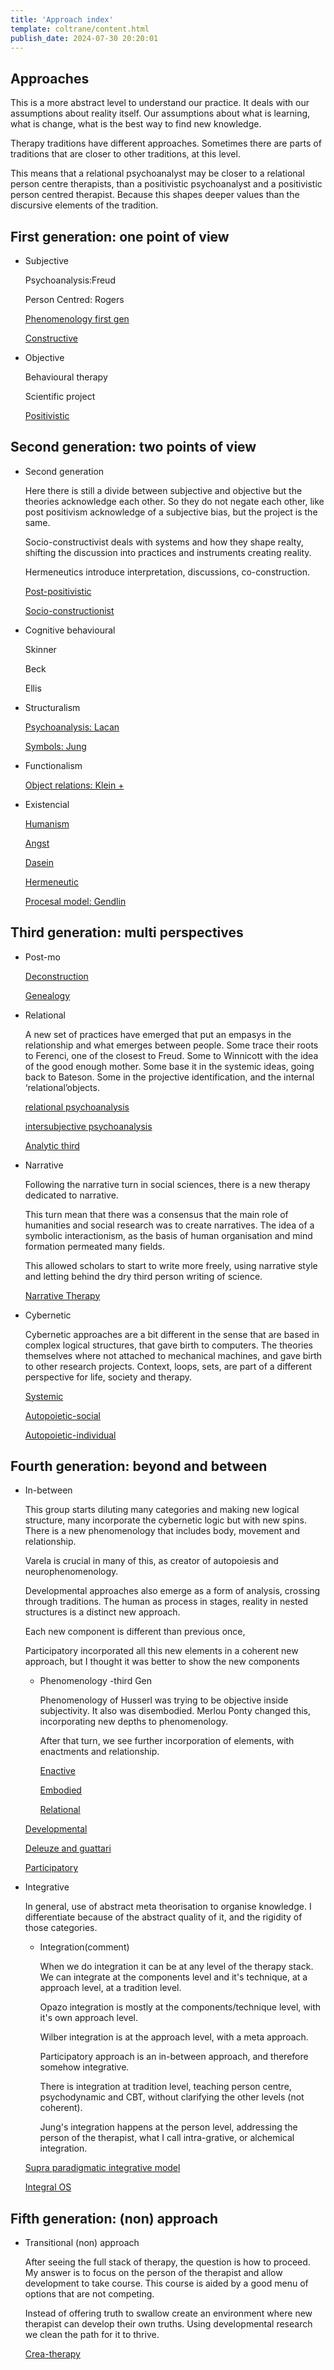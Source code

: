 ```yaml
---
title: 'Approach index'
template: coltrane/content.html
publish_date: 2024-07-30 20:20:01
---
```


## Approaches

This is a more abstract level to understand our practice. It deals with our assumptions about reality itself. Our assumptions about what is learning, what is change, what is the best way to find new knowledge.

Therapy traditions have different approaches. Sometimes there are parts of traditions that are closer to other traditions, at this level.

This means that a relational psychoanalyst may be closer to a relational person centre therapists, than a positivistic psychoanalyst and a positivistic person centred therapist. Because this shapes deeper values than the discursive elements of the tradition.

## First generation: one point of view

- Subjective
    
    Psychoanalysis:Freud
    
    Person Centred: Rogers
    
    [Phenomenology first gen ](https://www.notion.so/Phenomenology-first-gen-bcd4d9d538c546e4acc7af665785ad5e?pvs=21)
    
    [Constructive](https://www.notion.so/Constructive-771205310dc943d2b314cc87c988cd25?pvs=21)
    
- Objective
    
    Behavioural therapy
    
    Scientific project
    
    [Positivistic](https://www.notion.so/Positivistic-24ed80061a624a0b84a36c59e787e076?pvs=21)
    

## Second generation: two points of view

- Second generation
    
    Here there is still a divide between subjective and objective but the theories acknowledge each other. So they do not negate each other, like post positivism acknowledge of a subjective bias, but the project is the same.
    
    Socio-constructivist deals with systems and how they shape realty, shifting the discussion into practices and instruments creating reality.
    
    Hermeneutics introduce interpretation, discussions, co-construction.
    
    [Post-positivistic ](https://www.notion.so/Post-positivistic-02db37af3064418aa7083908db05bfa0?pvs=21)
    
    [Socio-constructionist](https://www.notion.so/Socio-constructionist-d1ac345211704aa6b136e566d1ddbfe1?pvs=21)
    
- Cognitive behavioural
    
    Skinner
    
    Beck
    
    Ellis 
    
- Structuralism
    
    [Psychoanalysis: Lacan](https://www.notion.so/Psychoanalysis-Lacan-e53c98a1ae9e4a9b8c2b74db2ac5f162?pvs=21)
    
    [Symbols: Jung ](https://www.notion.so/Symbols-Jung-0f410efa2e384c2ab40638d4d77869bf?pvs=21)
    
- Functionalism
    
    [Object relations: Klein +](https://www.notion.so/Object-relations-Klein-d69191671d5c470fa3b1c3715763a945?pvs=21)
    
- Existencial
    
    [Humanism](https://www.notion.so/Humanism-6bccd373b23d456380c0cea94f0bc2ba?pvs=21)
    
    [Angst](https://www.notion.so/Angst-55567c5acd8748e18f5aa0ea4cf56091?pvs=21)
    
    [Dasein ](https://www.notion.so/Dasein-adda29840d8d4163ae67ab85a5a1a510?pvs=21)
    
    [Hermeneutic](https://www.notion.so/Hermeneutic-94886397b1864c538aa5f222fad39205?pvs=21)
    
    [Procesal model: Gendlin](https://www.notion.so/Procesal-model-Gendlin-85290d57bcc5423f98f5fb74be4c4ce9?pvs=21)
    

## Third generation: multi perspectives

- Post-mo
    
    [Deconstruction](https://www.notion.so/Deconstruction-e02baf3194a34c218e457aecd1809bc6?pvs=21)
    
    [Genealogy](https://www.notion.so/Genealogy-c745cb370780401ca48c53855a5f5ed3?pvs=21)
    
- Relational
    
    A new set of practices have emerged that put an empasys in the relationship and what emerges between people. Some trace their roots to Ferenci, one of the closest to Freud. Some to Winnicott with the idea of the good enough mother. Some base it in the systemic ideas, going back to Bateson. Some in the projective identification, and the internal ‘relational’objects. 
    
    [relational psychoanalysis](https://www.notion.so/relational-psychoanalysis-77251119ea1d4828ba5292658e72c9ec?pvs=21)
    
    [intersubjective psychoanalysis](https://www.notion.so/intersubjective-psychoanalysis-97a705a544ab4926ae5575aecde7232f?pvs=21)
    
    [Analytic third](https://www.notion.so/Analytic-third-f596cf36b9ef49528e7c0e1ccd79494a?pvs=21)
    
- Narrative
    
    Following the narrative turn in social sciences, there is a new therapy dedicated to narrative. 
    
    This turn mean that there was a consensus that the main role of humanities and social research was to create narratives. The idea of a symbolic interactionism, as the basis of human organisation and mind formation permeated many fields. 
    
    This allowed scholars to start to write more freely, using narrative style and letting behind the dry third person writing of science.
    
    [Narrative Therapy](https://www.notion.so/Narrative-Therapy-d2cedfedab35401a910e6c11bdb0f8a1?pvs=21)
    
- Cybernetic
    
    Cybernetic approaches are a bit different in the sense that are based in complex logical structures, that gave birth to computers. The theories themselves where not attached to mechanical machines, and gave birth to other research projects. Context, loops, sets, are part of a different perspective for life, society and therapy.
    
    [Systemic ](https://www.notion.so/Systemic-a9b01aa3147f4be7a4c171b580825625?pvs=21)
    
    [Autopoietic-social ](https://www.notion.so/Autopoietic-social-5c29464735af462fa801461171ff4ef7?pvs=21)
    
    [Autopoietic-individual](https://www.notion.so/Autopoietic-individual-1caba487f35e48c3bbc97a5e4b0f4bd2?pvs=21)
    

## Fourth generation: beyond and between

- In-between
    
    This group starts diluting many categories and making new logical structure, many incorporate the cybernetic logic but with new spins. There is a new phenomenology that includes body, movement and relationship.
    
    Varela is crucial in many of this, as creator of autopoiesis and  neurophenomenology.
    
    Developmental approaches also emerge as a form of analysis, crossing through traditions. The human as process in stages, reality in nested structures is a distinct new approach.
    
    Each new component is different than previous once,
    
    Participatory incorporated all this new elements in a coherent new approach, but I thought it was better to show the new components
    
    - Phenomenology -third Gen
        
        Phenomenology of Husserl was trying to be objective inside subjectivity. It also was disembodied. Merlou Ponty changed this, incorporating new depths to phenomenology.
        
        After that turn, we see further incorporation of elements, with enactments and relationship.
        
        [Enactive ](https://www.notion.so/Enactive-ed12323440cc4898bf7480d567b5c367?pvs=21)
        
        [Embodied ](https://www.notion.so/Embodied-52f68c90b99f470aba35ad9c69f16a48?pvs=21)
        
        [Relational](https://www.notion.so/Relational-c7e77f0a1d5145708215213f10d2f7de?pvs=21)
        
    
    [Developmental ](https://www.notion.so/Developmental-4a7e3573864d46b38e54084c57fcc617?pvs=21)
    
    [Deleuze and guattari ](https://www.notion.so/Deleuze-and-guattari-692e2dda79fe41caaca67fd24a5e07d2?pvs=21)
    
    [Participatory](https://www.notion.so/Participatory-7efc7f02998041008c9e3a66f9a963d6?pvs=21)
    
- Integrative
    
    In general, use of abstract meta theorisation to organise knowledge. I differentiate because of the abstract quality of it, and the rigidity of those categories.
    
    - Integration(comment)
        
        When we do integration it can be at any level of the therapy stack. We can integrate at the components level and it's technique, at a approach level, at a tradition level.
        
        Opazo integration is mostly at the components/technique level, with it's own approach level.
        
        Wilber integration is at the approach level, with a meta approach.
        
        Participatory approach is an in-between approach, and therefore somehow integrative.
        
        There is integration at tradition level, teaching person centre, psychodynamic and CBT, without clarifying the other levels (not coherent).
        
        Jung's integration happens at the person level, addressing the person of the therapist, what I call intra-grative, or alchemical integration.
        
    
    [Supra paradigmatic integrative model ](https://www.notion.so/Supra-paradigmatic-integrative-model-1590ec3c07ac42ba9229ed11746d8559?pvs=21)
    
    [Integral OS](https://www.notion.so/Integral-OS-8699687257044ac195933fb39442f614?pvs=21)
    

## Fifth generation: (non) approach

- Transitional (non) approach
    
    After seeing the full stack of therapy, the question is how to proceed. My answer is to focus on the person of the therapist and allow development to take course. This course is aided by a good menu of options that are not competing.
    
    Instead of offering truth to swallow create an environment where new therapist can develop their own truths. Using developmental research we  clean the path for it to thrive.
    
    [Crea-therapy ](https://www.notion.so/Crea-therapy-c4c7d37aa26c41eb8b95219db94ce0c1?pvs=21)